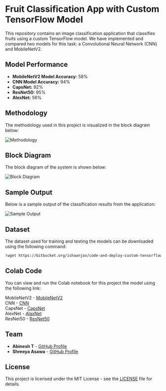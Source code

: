 # Fruit Classification App with Custom TensorFlow Model

This repository contains an image classification application that classifies fruits using a custom TensorFlow model. We have implemented and compared two models for this task: a Convolutional Neural Network (CNN) and MobileNetV2.

## Model Performance

- **MobileNetV2 Model Accuracy:** 58%
- **CNN Model Accuracy:** 94%
- **CapsNet:** 92%
- **ResNet50:** 95%
- **AlexNet:** 56%

## Methodology

The methodology used in this project is visualized in the block diagram below:
  
![Methodology](https://i.imgur.com/zNPHXUA.png)

## Block Diagram

The block diagram of the system is shown below:

![Block Diagram](https://i.imgur.com/8XsPM3U.png)

## Sample Output

Below is a sample output of the classification results from the application:

![Sample Output](https://i.imgur.com/Fu55o5a.png)

## Dataset

The dataset used for training and testing the models can be downloaded using the following command:




```bash
!wget https://bitbucket.org/ishaanjav/code-and-deploy-custom-tensorflow-lite-model/raw/a4febbfee178324b2083e322cdead7465d6fdf95/fruits.
```

## Colab Code

You can view and run the Colab notebook for this project the model  using the following link:

MobileNetV2  -  [MobileNetV2](https://colab.research.google.com/drive/1eeADonjWwsAGRG9j6FPMo_D-hk3DAFNK?usp=sharing)  <br>
CNN  -  [CNN](https://colab.research.google.com/drive/1wVEoJc_2M3UzSkbvDa3oE312g3E5rmxl?usp=sharing)  <br>
CapsNet -  [CapsNet](https://colab.research.google.com/drive/1gGzBO0CKchM7wfd8MdK4GoEA8PukYsDy?usp=sharing)  <br>
AlexNet - [AlaxNet](https://colab.research.google.com/drive/13eLZEt2pn6JBPGcaqj9ml0odJz_Wg9ci?usp=sharing) <br>
ResNet50 -  [ResNet50](https://colab.research.google.com/drive/16rc6cGHM3jJmmtDkfceqFuthdXZ8drjL?usp=sharing)


## Team

- **Abinesh T** - [GitHub Profile](https://github.com/knightempire)  
- **Shreeya Asawa** - [GitHub Profile](https://github.com/ShreeyaAsawa)

## License

This project is licensed under the MIT License - see the [LICENSE](LICENSE) file for details.



